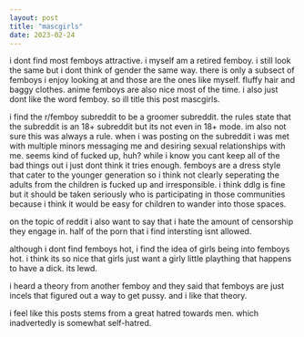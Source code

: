 ```yaml
---
layout: post
title: "mascgirls"
date: 2023-02-24
---
```


i dont find most femboys attractive. i myself am a retired femboy. i still look the same but i dont think of gender the same way. there is only a subsect of femboys i enjoy looking at and those are the ones like myself. fluffy hair and baggy clothes. anime femboys are also nice most of the time. i also just dont like the word femboy. so ill title this post mascgirls.

i find the r/femboy subreddit to be a groomer subreddit. the rules state that the subreddit is an 18+ subreddit but its not even in 18+ mode. im also not sure this was always a rule. when i was posting on the subreddit i was met with multiple minors messaging me and desiring sexual relationships with me. seems kind of fucked up, huh? while i know you cant keep all of the bad things out i just dont think it tries enough. femboys are a dress style that cater to the younger generation so i think not clearly seperating the adults from the children is fucked up and irresponsible. i think ddlg is fine but it should be taken seriously who is participating in those communities because i think it would be easy for children to wander into those spaces.

on the topic of reddit i also want to say that i hate the amount of censorship they engage in. half of the porn that i find intersting isnt allowed.

although i dont find femboys hot, i find the idea of girls being into femboys hot. i think its so nice that girls just want a girly little plaything that happens to have a dick. its lewd.

i heard a theory from another femboy and they said that femboys are just incels that figured out a way to get pussy. and i like that theory.

i feel like this posts stems from a great hatred towards men. which inadvertedly is somewhat self-hatred.
